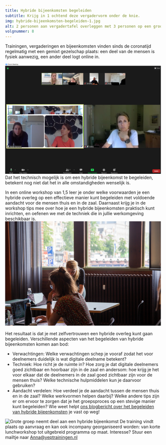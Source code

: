 ```yaml
---
title: Hybride bijeenkomsten begeleiden
subtitle: Krijg in 1 ochtend deze vergadervorm onder de knie.
img: hybride-bijeenkomsten-begeleiden-1.jpg
alt: 2 personen aan vergadertafel overleggen met 3 personen op een groot scherm
volgnummer: 8
---
```

Trainingen, vergaderingen en bijeenkomsten vinden sinds de coronatijd regelmatig met een gemixt gezelschap plaats: een deel van de mensen is fysiek aanwezig, een ander deel logt online in.


![groep rond een meeting owl vergadert met thuiswerkende collega's](./hybride-bijeenkomsten-begeleiden-2.png)
Dat het technisch mogelijk is om een hybride bijeenkomst te begeleiden, betekent nog niet dat het in alle omstandigheden wenselijk is.

In een online workshop van 1,5 leer je onder welke voorwaarden je een hybride overleg op een effectieve manier kunt begeleiden met voldoende aandacht voor de mensen thuis en in de zaal. Daarnaast krijg je in de workshop tips mee over hoe je een hybride bijeenkomsten praktisch kunt inrichten, en oefenen we met de techniek die in jullie werkomgeving beschikbaar is.
![testen van instellingen achter laptops](./hybride-bijeenkomsten-begeleiden-3.jpg)

Het resultaat is dat je met zelfvertrouwen een hybride overleg kunt gaan begeleiden. Verschillende aspecten van het begeleiden van hybride bijeenkomsten komen aan bod:

* Verwachtingen: Welke verwachtingen schep je vooraf zodat het voor deelnemers duidelijk is wat digitale deelname betekent?
* Techniek: Hoe richt je de ruimte in? Hoe zorg je dat digitale deelnemers goed zichtbaar en hoorbaar zijn in de zaal en andersom: hoe krijg je het voor elkaar dat de deelnemers in de zaal goed zichtbaar zijn voor de mensen thuis? Welke technische hulpmiddelen kun je daarvoor gebruiken?
* Aandacht verdelen: Hoe verdeel je de aandacht tussen de mensen thuis en in de zaal? Welke werkvormen helpen daarbij? Welke andere tips zijn er om ervoor te zorgen dat je het groepsproces op een stevige manier kunt begeleiden? Wie weet helpt [ons blogbericht over het begeleiden van hybride bijeenkomsten](../blog/hybride-bijeenkomsten) je vast op weg!

![Grote groep neemt deel aan een hybride bijeenkomst](./hybride-bijeenkomsten-begeleiden-4.png) De training vindt plaats op aanvraag en kan ook incompany georganiseerd worden: van korte lunchworkshop tot uitgebreid programma op maat. Interesse? Stuur een mailtje naar Anna@yeptrainingen.nl
